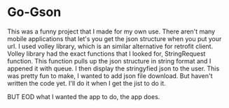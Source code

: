 # Go-Gson
This was a funny project that I made for my own use. There aren't many mobile applications that let's you get the json structure when you put your url.
I used volley library, which is an similar alternative for retrofit client. Volley library had the exact functions that I looked for, StringRequest function. This function pulls up the json structure 
in string format and I appened it with queue. I then display the stringyfied json to the user. This was pretty fun to make, I wanted to add json file download. But haven't written the code yet. I'll do it when I get the jist to do it.

BUT EOD what I wanted the app to do, the app does.
